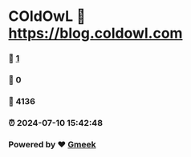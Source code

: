# COldOwL :link: https://blog.coldowl.com 
### :page_facing_up: [1](https://blog.coldowl.com/tag.html) 
### :speech_balloon: 0 
### :hibiscus: 4136 
### :alarm_clock: 2024-07-10 15:42:48 
### Powered by :heart: [Gmeek](https://github.com/Meekdai/Gmeek)

